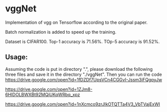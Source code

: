# vggNet
Implementation of vgg on Tensorflow according to the original paper. 

Batch normalization is added to speed up the training.

Dataset is CIFAR100. Top-1 accuracy is 71.56%. TOp-5 accuracy is 91.52%.




## Usage:
Assuming the code is put in directory ".", please download the following three files and save it in the directory "./vggNet". Then you can run the code 
https://drive.google.com/open?id=1fDZDf7UpsVCn4CGGvI-Jssm3iFQgpyJw

https://drive.google.com/open?id=1ZJm8-6HIDOLBWXBt92MQjUKqWRbq_xpz

https://drive.google.com/open?id=1nXcmco9zrJIkOTQTTa4V3_VbTVajExWI
